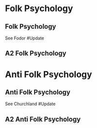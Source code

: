 # Folk Psychology

## Folk Psychology
See Fodor
#Update

## A2 Folk Psychology

# Anti Folk Psychology

## Anti Folk Psychology
See Churchland
#Update

## A2 Anti Folk Psychology
